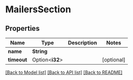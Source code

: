 # MailersSection

## Properties

Name | Type | Description | Notes
------------ | ------------- | ------------- | -------------
**name** | **String** |  | 
**timeout** | Option<**i32**> |  | [optional]

[[Back to Model list]](../README.md#documentation-for-models) [[Back to API list]](../README.md#documentation-for-api-endpoints) [[Back to README]](../README.md)


